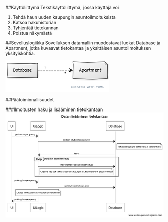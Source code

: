 ##Käyttöliittymä
Tekstikäyttöliittymä, jossa käyttäjä voi 
1. Tehdä haun uuden kaupungin asuntoilmoituksista
2. Katsoa hakuhistorian
3. Tyhjentää tietokannan
0. Poistua näkymästä

##Sovelluslogiikka
Sovelluksen datamallin muodostavat luokat Database ja Apartment, jotka kuvaavat tietokantaa ja yksittäisen asuntoilmoituksen yksityiskohtia.

![](luokkakaavio.png)


##Päätoiminnallisuudet

###Ilmoitusten haku ja lisääminen tietokantaan
![](sekvenssikaavio.png)

